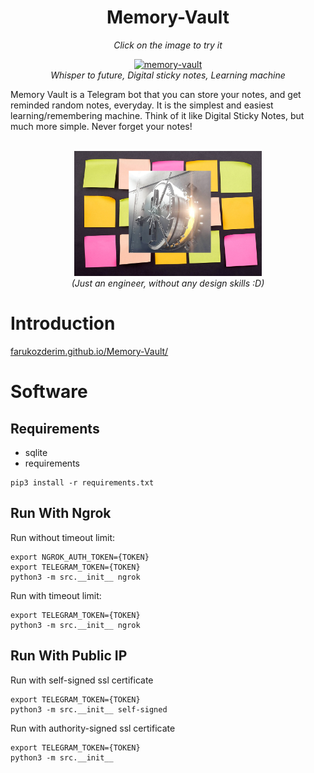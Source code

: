 <div align="center">
  <h1> Memory-Vault</h1> 
  <em> Click on the image to try it</em> 

  [<img src="img/memory_vault_pp.png" alt="memory-vault" width=300>](http://t.me/memory_vault_bot)<br>
  <em>Whisper to future, Digital sticky notes, Learning machine</em>
</div>



Memory Vault is a Telegram bot that you can store your notes, and get reminded random notes, everyday. It is the simplest and easiest learning/remembering machine. Think of it like Digital Sticky Notes, but much more simple. Never forget your notes!

<br>


<div align="center">
<img src="img/sticky-notes.png" alt="drawing" width="300"/><br>
<em>(Just an engineer, without any design skills :D)</em>
</div>

# Introduction 

[farukozderim.github.io/Memory-Vault/](https://farukozderim.github.io/Memory-Vault/)




# Software 


## Requirements

- sqlite
- requirements

```
pip3 install -r requirements.txt
```

## Run With Ngrok

Run without timeout limit:

```
export NGROK_AUTH_TOKEN={TOKEN} 
export TELEGRAM_TOKEN={TOKEN} 
python3 -m src.__init__ ngrok
```

Run with timeout limit:

```
export TELEGRAM_TOKEN={TOKEN} 
python3 -m src.__init__ ngrok
```

## Run With Public IP

Run with self-signed ssl certificate

```
export TELEGRAM_TOKEN={TOKEN} 
python3 -m src.__init__ self-signed
```

Run with authority-signed ssl certificate

```
export TELEGRAM_TOKEN={TOKEN} 
python3 -m src.__init__
```


